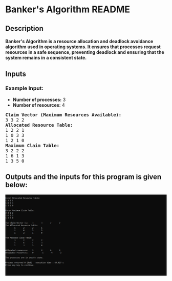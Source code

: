 <h1>Banker's Algorithm README</h1>
<h2>Description</h2>
<h4>Banker's Algorithm is a resource allocation and deadlock avoidance algorithm used in operating systems. It ensures that processes request resources in a safe sequence, preventing deadlock and ensuring that the system remains in a consistent state.</h4>
<h2>Inputs</h2>
<h3>Example Input:</h3>
<ul>
<li><strong>Number of processes:</strong> 3</li>
<li><strong>Number of resources:</strong> 4</li>
</ul>
<pre>
<strong>Claim Vector (Maximum Resources Available):</strong>
3 3 2 2
<strong>Allocated Resource Table:</strong>
1 2 2 1
1 0 3 3
1 2 1 0
<strong>Maximum Claim Table:</strong>
3 2 2 2
1 6 1 3
1 3 5 0
</pre>
<h2>Outputs and the inputs for this program is given below:</h2>
<img src="Bankers Algorithm.PNG" alt="Banker's Algorithm" style="max-width: 100%;">
   
